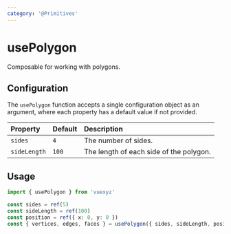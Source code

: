 ```yaml
---
category: '@Primitives'
---
```


<script setup>
    import UsePolygonDemo from '../demo/components/usePolygonDemo.vue';
</script>

# usePolygon

Composable for working with polygons.

<UsePolygonDemo />

## Configuration

The `usePolygon` function accepts a single configuration object as an argument, where each property has a default value if not provided.

| Property     | Default | Description                             |
|:-------------|:--------|:----------------------------------------|
| `sides`      | `4`     | The number of sides.                    |
| `sideLength` | `100`   | The length of each side of the polygon. |

<!--@include: ./shared/config.md-->

## Usage

```ts
import { usePolygon } from 'vuexyz'

const sides = ref(5)
const sideLength = ref(100)
const position = ref({ x: 0, y: 0 })
const { vertices, edges, faces } = usePolygon({ sides, sideLength, position })
```

<!--@include: ./shared/return.md-->
